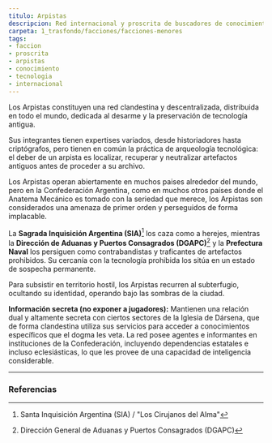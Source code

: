 ```yaml
---
titulo: Arpistas
descripcion: Red internacional y proscrita de buscadores de conocimiento, tecnología y tesoros ocultos, expertos en inutilizar tecnología peligrosa antes de preservarla. Operan en círculos académicos y son perseguidos ferozmente en Dársena.
carpeta: 1_trasfondo/facciones/facciones-menores
tags:
- faccion
- proscrita
- arpistas
- conocimiento
- tecnologia
- internacional
---
```


Los Arpistas constituyen una red clandestina y descentralizada, distribuida en todo el mundo, dedicada al desarme y la preservación de tecnología antigua.

Sus integrantes tienen expertises variados, desde historiadores hasta criptógrafos, pero tienen en común la práctica de arqueología tecnológica: el deber de un arpista es localizar, recuperar y neutralizar artefactos antiguos antes de proceder a su archivo.

Los Arpistas operan abiertamente en muchos paises alrededor del mundo, pero en la Confederación Argentina, como en muchos otros países donde el Anatema Mecánico es tomado con la seriedad que merece, los Arpistas son considerados una amenaza de primer orden y perseguidos de forma implacable.

La **Sagrada Inquisición Argentina (SIA)**[^sia] los caza como a herejes, mientras la **Dirección de Aduanas y Puertos Consagrados (DGAPC)**[^aduanas] y la **Prefectura Naval** los persiguen como contrabandistas y traficantes de artefactos prohibidos. Su cercanía con la tecnología prohibida los sitúa en un estado de sospecha permanente.

Para subsistir en territorio hostil, los Arpistas recurren al subterfugio, ocultando su identidad, operando bajo las sombras de la ciudad. 

**Información secreta (no exponer a jugadores):** Mantienen una relación dual y altamente secreta con ciertos sectores de la Iglesia de Dársena, que de forma clandestina utiliza sus servicios para acceder a conocimientos específicos que el dogma les veta. La red posee agentes e informantes en instituciones de la Confederación, incluyendo dependencias estatales e incluso eclesiásticas, lo que les provee de una capacidad de inteligencia considerable.

---

### Referencias

[^sia]: Santa Inquisición Argentina (SIA) / "Los Cirujanos del Alma"
[^aduanas]: Dirección General de Aduanas y Puertos Consagrados (DGAPC)
[^iglesia]: El Poder Eclesiástico de Dársena